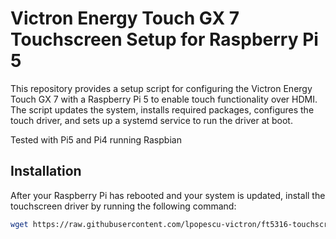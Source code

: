 # Victron Energy Touch GX 7 Touchscreen Setup for Raspberry Pi 5

This repository provides a setup script for configuring the Victron Energy Touch GX 7 with a Raspberry Pi 5 to enable touch functionality over HDMI. The script updates the system, installs required packages, configures the touch driver, and sets up a systemd service to run the driver at boot.

Tested with Pi5 and Pi4 running Raspbian 



## Installation

After your Raspberry Pi has rebooted and your system is updated, install the touchscreen driver by running the following command:

```bash
wget https://raw.githubusercontent.com/lpopescu-victron/ft5316-touchscreen/main/setup_touchscreen.sh && chmod +x setup_touchscreen.sh && ./setup_touchscreen.sh
